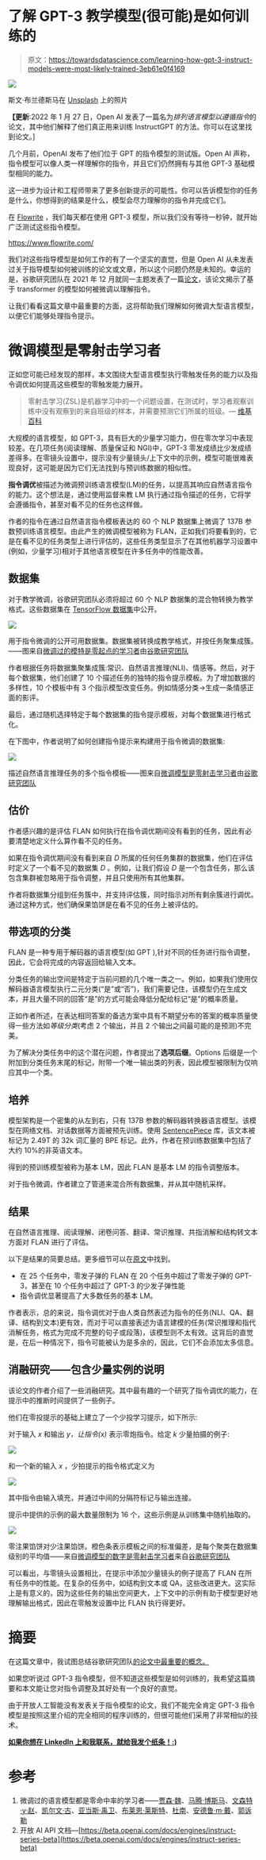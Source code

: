 # 了解 GPT-3 教学模型(很可能)是如何训练的

> 原文：<https://towardsdatascience.com/learning-how-gpt-3-instruct-models-were-most-likely-trained-3eb61e0f4169>

![](img/8125d0cfdabcb03a5c32ad707f156262.png)

斯文·布兰德斯马在 [Unsplash](https://unsplash.com/s/photos/word?utm_source=unsplash&utm_medium=referral&utm_content=creditCopyText) 上的照片

**【更新**:2022 年 1 月 27 日，Open AI 发表了一篇名为*排列语言模型以遵循指令*的论文，其中他们解释了他们真正用来训练 InstructGPT 的方法。你可以在这里找到论文。]

几个月前，OpenAI 发布了他们位于 GPT 的指令模型的测试版。Open AI 声称，指令模型可以像人类一样理解你的指令，并且它们仍然拥有与其他 GPT-3 基础模型相同的能力。

这一进步为设计和工程师带来了更多创新提示的可能性。你可以告诉模型你的任务是什么，你想得到的结果是什么，模型会尽力理解你的指令并完成它们。

在 [Flowrite](https://www.flowrite.com/) ，我们每天都在使用 GPT-3 模型，所以我们没有等待一秒钟，就开始广泛测试这些指令模型。

<https://www.flowrite.com/>  

我们对这些指导模型是如何工作的有了一个坚实的直觉，但是 Open AI 从未发表过关于指导模型如何被训练的论文或文章，所以这个问题仍然是未知的。幸运的是，谷歌研究团队在 2021 年 12 月就同一主题发表了一篇[论文](https://arxiv.org/pdf/2109.01652.pdf)，该论文揭示了基于 transformer 的模型如何被微调以理解指令。

让我们看看这篇文章中最重要的方面，这将帮助我们理解如何微调大型语言模型，以便它们能够处理指令提示。

# 微调模型是零射击学习者

正如您可能已经发现的那样，本文围绕大型语言模型执行零触发任务的能力以及指令调优如何提高这些模型的零触发能力展开。

> 零射击学习(ZSL)是机器学习中的一个问题设置，在测试时，学习者观察训练中没有观察到的来自班级的样本，并需要预测它们所属的班级。— [维基百科](https://en.wikipedia.org/wiki/Zero-shot_learning)

大规模的语言模型，如 GPT-3，具有巨大的少量学习能力，但在零次学习中表现较差。在几项任务(阅读理解、质量保证和 NGI)中，GPT-3 零发成绩比少发成绩差得多。在零镜头设置中，提示没有少量镜头/上下文中的示例，模型可能很难表现良好，这可能是因为它们无法找到与预训练数据的相似性。

**指令调优**被描述为微调预训练语言模型(LM)的任务，以提高其响应自然语言指令的能力。这个想法是，通过使用监督来教 LM 执行通过指令描述的任务，它将学会遵循指令，甚至对看不见的任务也这样做。

作者的指令在通过自然语言指令模板表达的 60 个 NLP 数据集上微调了 137B 参数预训练语言模型。由此产生的微调模型被称为 FLAN，正如我们将要看到的，它是在看不见的任务类型上进行评估的，这些任务类型显示了在其他机器学习设置中(例如，少量学习)相对于其他语言模型在许多任务中的性能改善。

## 数据集

对于教学微调，谷歌研究团队必须将超过 60 个 NLP 数据集的混合物转换为教学格式。这些数据集在 [TensorFlow 数据集](https://www.tensorflow.org/datasets?hl=es-419)中公开。

![](img/3c673e198d82c633f0083f312c1b2b5b.png)

用于指令微调的公开可用数据集。数据集被转换成教学格式，并按任务聚集成簇。——图来自[微调过的模特是零起点的学习者](https://arxiv.org/pdf/2109.01652.pdf)由[谷歌研究团队](https://research.google/research-areas/natural-language-processing/)

作者根据任务将数据集聚集成簇:常识、自然语言推理(NLI)、情感等。然后，对于每个数据集，他们创建了 10 个描述任务的独特的指令提示模板。为了增加数据的多样性，10 个模板中有 3 个指示模型改变任务。例如情感分类→生成一条情感正面的影评。

最后，通过随机选择特定于每个数据集的指令提示模板，对每个数据集进行格式化。

在下图中，作者说明了如何创建指令提示来构建用于指令微调的数据集:

![](img/733b9540e51301d031dacadd12e0712f.png)

描述自然语言推理任务的多个指令模板——图来自[微调模型是零射击学习者](https://arxiv.org/pdf/2109.01652.pdf)由[谷歌研究团队](https://research.google/research-areas/natural-language-processing/)

## 估价

作者感兴趣的是评估 FLAN 如何执行在指令调优期间没有看到的任务，因此有必要清楚地定义什么算作看不见的任务。

如果在指令调优期间没有看到来自 *D* 所属的任何任务集群的数据集，他们在评估时定义了一个看不见的数据集 *D* 。例如，让我们假设 *D* 是一个包含任务，那么该包含集群被忽略用于指令调整，并且只使用所有其他集群。

作者将数据集分组到任务簇中，并支持评估簇，同时指示对所有剩余簇进行调优。通过这种方式，他们确保果馅饼是在看不见的任务上被评估的。

## 带选项的分类

FLAN 是一种专用于解码器的语言模型(如 GPT ),针对不同的任务进行指令调整，因此，它会将完成的内容返回给输入文本。

分类任务的输出空间是特定于当前问题的几个唯一类之一。例如，如果我们使用仅解码器语言模型执行二元分类(“是”或“否”)，我们需要记住，该模型仍在生成文本，并且大量不同的回答“是”的方式可能会降低分配给标记“是”的概率质量。

正如作者所述，在表达相同答案的备选方案中具有不期望分布的答案的概率质量使得一些方法如*等级分类*(考虑 2 个输出，并且 2 个输出之间最可能的是预测)不完美。

为了解决分类任务中的这个潜在问题，作者提出了**选项后缀**。Options 后缀是一个附加到分类任务末尾的标记，附带一个唯一输出类的列表，因此模型被限制为仅响应其中一个类。

## 培养

模型架构是一个密集的从左到右，只有 137B 参数的解码器转换器语言模型。该模型在网络文档、对话数据等方面被预先训练。使用 [SentencePiece](https://github.com/google/sentencepiece) 库，该文本被标记为 2.49T 的 32k 词汇量的 BPE 标记。此外，作者在预训练数据集中包括了大约 10%的非英语文本。

得到的预训练模型被称为基本 LM，因此 FLAN 是基本 LM 的指令调整版本。

对于指令微调，作者建立了管道来混合所有数据集，并从其中随机采样。

## 结果

在自然语言推理、阅读理解、闭卷问答、翻译、常识推理、共指消解和结构转文本方面对 FLAN 进行了评估。

以下是结果的简要总结。更多细节可以在[原文](https://arxiv.org/pdf/2109.01652.pdf)中找到。

*   在 25 个任务中，零发子弹的 FLAN 在 20 个任务中超过了零发子弹的 GPT-3，甚至在 10 个任务中超过了 GPT-3 的少发子弹性能
*   指令调优显著提高了大多数任务的基本 LM。

作者表示，总的来说，指令调优对于由人类自然表述为指令的任务(NLI、QA、翻译、结构到文本)更有效，而对于可以直接表述为语言建模的任务(常识推理和指代消解任务，格式为完成不完整的句子或段落)，该模型则不太有效。这背后的直觉是，在后一种情况下，指令可能被认为是多余的，因此，它们不会添加太多信息。

## 消融研究——包含少量实例的说明

该论文的作者介绍了一些消融研究。其中最有趣的一个研究了指令调优的能力，在提示中的推断时间提供了一些例子。

他们在零投提示的基础上建立了一个少投学习提示，如下所示:

对于输入 *x* 和输出 *y，*让*指令(x)* 表示零炮指令。给定 *k* 少量拍摄的例子:

![](img/8d1b724e383e2dcd11f3e73e5a47c41a.png)

和一个新的输入 *x* ，少拍提示的指令格式定义为

![](img/9deb4eb62f9280c13922a4369079a819.png)

其中指令由输入填充，并通过中间的分隔符标记与输出连接。

提示中提供的示例的最大数量限制为 16 个，这些示例是从训练集中随机抽取的。

![](img/91dbd4332e0c818e8bb013fedc37ec32.png)

零注果馅饼对少注果馅饼。橙色条表示模板之间的标准偏差，是每个聚类在数据集级别的平均值——来自[微调模型的数字是零射击学习者](https://arxiv.org/pdf/2109.01652.pdf)来自[谷歌研究团队](https://research.google/research-areas/natural-language-processing/)

可以看出，与零镜头设置相比，在提示中添加少量镜头的例子提高了 FLAN 在所有任务中的性能。在复杂的任务中，如结构到文本或 QA，这些改进更大。这实际上是有意义的，因为这些任务的输出空间更大，上下文中的示例有助于模型更好地理解输出格式，因此在零触发设置中比 FLAN 执行得更好。

# 摘要

在这篇文章中，我试图总结谷歌研究团队[的论文](https://research.google/research-areas/natural-language-processing/)[中最重要的概念。](https://arxiv.org/pdf/2109.01652.pdf)

如果您听说过 GPT-3 指令模型，但不知道这些模型是如何训练的，我希望这篇摘要和本文能让您对指令调整及其好处有一个良好的直觉。

由于开放人工智能没有发表关于指令模型的论文，我们不能完全肯定 GPT-3 指令模型是按照这里介绍的完全相同的程序训练的，但很可能他们采用了非常相似的技术。

[**如果你想在 LinkedIn 上和我联系，就给我发个纸条！:)**](https://www.linkedin.com/in/bernardo-garc%C3%ADa-del-r%C3%ADo-b4a98873/)

# 参考

1.  微调过的语言模型都是零命中率的学习者——[贾森·魏](https://arxiv.org/search/cs?searchtype=author&query=Wei%2C+J)、[马腾·博斯马](https://arxiv.org/search/cs?searchtype=author&query=Bosma%2C+M)、[文森特·y·赵](https://arxiv.org/search/cs?searchtype=author&query=Zhao%2C+V+Y)、[凯尔文·古](https://arxiv.org/search/cs?searchtype=author&query=Guu%2C+K)、[亚当斯·禹卫](https://arxiv.org/search/cs?searchtype=author&query=Yu%2C+A+W)、[布莱恩·莱斯特](https://arxiv.org/search/cs?searchtype=author&query=Lester%2C+B)、[杜南](https://arxiv.org/search/cs?searchtype=author&query=Du%2C+N)、[安德鲁·m·戴](https://arxiv.org/search/cs?searchtype=author&query=Dai%2C+A+M)、[郭诉勒](https://arxiv.org/search/cs?searchtype=author&query=Le%2C+Q+V)
2.  开放 AI API 文档—[https://beta.openai.com/docs/engines/instruct-series-beta](https://beta.openai.com/docs/engines/instruct-series-beta)